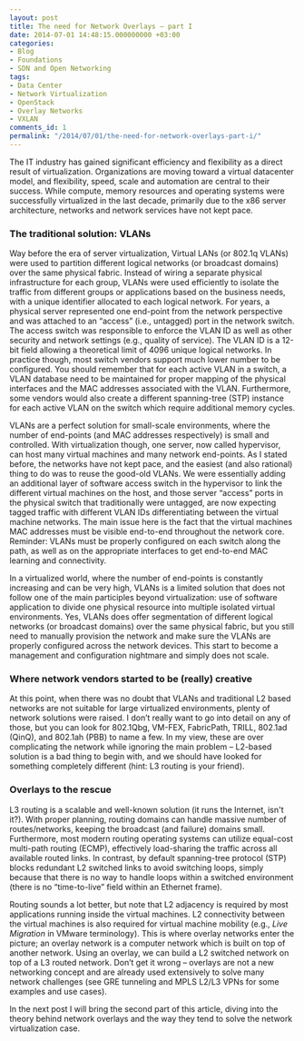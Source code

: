 ```yaml
---
layout: post
title: The need for Network Overlays – part I
date: 2014-07-01 14:48:15.000000000 +03:00
categories:
- Blog
- Foundations
- SDN and Open Networking
tags:
- Data Center
- Network Virtualization
- OpenStack
- Overlay Networks
- VXLAN
comments_id: 1
permalink: "/2014/07/01/the-need-for-network-overlays-part-i/"
---
```

The IT industry has gained significant efficiency and flexibility as a direct result of virtualization. Organizations are moving toward a virtual datacenter model, and flexibility, speed, scale and automation are central to their success. While compute, memory resources and operating systems were successfully virtualized in the last decade, primarily due to the x86 server architecture, networks and network services have not kept pace.

### The traditional solution: VLANs

Way before the era of server virtualization, Virtual LANs (or 802.1q VLANs) were used to partition different logical networks (or broadcast domains) over the same physical fabric. Instead of wiring a separate physical infrastructure for each group, VLANs were used efficiently to isolate the traffic from different groups or applications based on the business needs, with a unique identifier allocated to each logical network. For years, a physical server represented one end-point from the network perspective and was attached to an “access” (i.e., untagged) port in the network switch. The access switch was responsible to enforce the VLAN ID as well as other security and network settings (e.g., quality of service). The VLAN ID is a 12-bit field allowing a theoretical limit of 4096 unique logical networks. In practice though, most switch vendors support much lower number to be configured. You should remember that for each active VLAN in a switch, a VLAN database need to be maintained for proper mapping of the physical interfaces and the MAC addresses associated with the VLAN. Furthermore, some vendors would also create a different spanning-tree (STP) instance for each active VLAN on the switch which require additional memory cycles.

VLANs are a perfect solution for small-scale environments, where the number of end-points (and MAC addresses respectively) is small and controlled. With virtualization though, one server, now called hypervisor, can host many virtual machines and many network end-points. As I stated before, the networks have not kept pace, and the easiest (and also rational) thing to do was to reuse the good-old VLANs. We were essentially adding an additional layer of software access switch in the hypervisor to link the different virtual machines on the host, and those server “access” ports in the physical switch that traditionally were untagged, are now expecting tagged traffic with different VLAN IDs differentiating between the virtual machine networks. The main issue here is the fact that the virtual machines MAC addresses must be visible end-to-end throughout the network core. Reminder: VLANs must be properly configured on each switch along the path, as well as on the appropriate interfaces to get end-to-end MAC learning and connectivity.

In a virtualized world, where the number of end-points is constantly increasing and can be very high, VLANs is a limited solution that does not follow one of the main participles beyond virtualization: use of software application to divide one physical resource into multiple isolated virtual environments. Yes, VLANs does offer segmentation of different logical networks (or broadcast domains) over the same physical fabric, but you still need to manually provision the network and make sure the VLANs are properly configured across the network devices. This start to become a management and configuration nightmare and simply does not scale.


### Where network vendors started to be (really) creative

At this point, when there was no doubt that VLANs and traditional L2 based networks are not suitable for large virtualized environments, plenty of network solutions were raised. I don’t really want to go into detail on any of those, but you can look for 802.1Qbg, VM-FEX, FabricPath, TRILL, 802.1ad (QinQ), and 802.1ah (PBB) to name a few. In my view, these are over complicating the network while ignoring the main problem – L2-based solution is a bad thing to begin with, and we should have looked for something completely different (hint: L3 routing is your friend).


### Overlays to the rescue

L3 routing is a scalable and well-known solution (it runs the Internet, isn't it?). With proper planning, routing domains can handle massive number of routes/networks, keeping the broadcast (and failure) domains small. Furthermore, most modern routing operating systems can utilize equal-cost multi-path routing (ECMP), effectively load-sharing the traffic across all available routed links. In contrast, by default spanning-tree protocol (STP) blocks redundant L2 switched links to avoid switching loops, simply because that there is no way to handle loops within a switched environment (there is no “time-to-live” field within an Ethernet frame).

Routing sounds a lot better, but note that L2 adjacency is required by most applications running inside the virtual machines. L2 connectivity between the virtual machines is also required for virtual machine mobility (e.g., _Live Migration_ in VMware terminology). This is where overlay networks enter the picture; an overlay network is a computer network which is built on top of another network. Using an overlay, we can build a L2 switched network on top of a L3 routed network. Don’t get it wrong – overlays are not a new networking concept and are already used extensively to solve many network challenges (see GRE tunneling and MPLS L2/L3 VPNs for some examples and use cases).

In the next post I will bring the second part of this article, diving into the theory behind network overlays and the way they tend to solve the network virtualization case.
